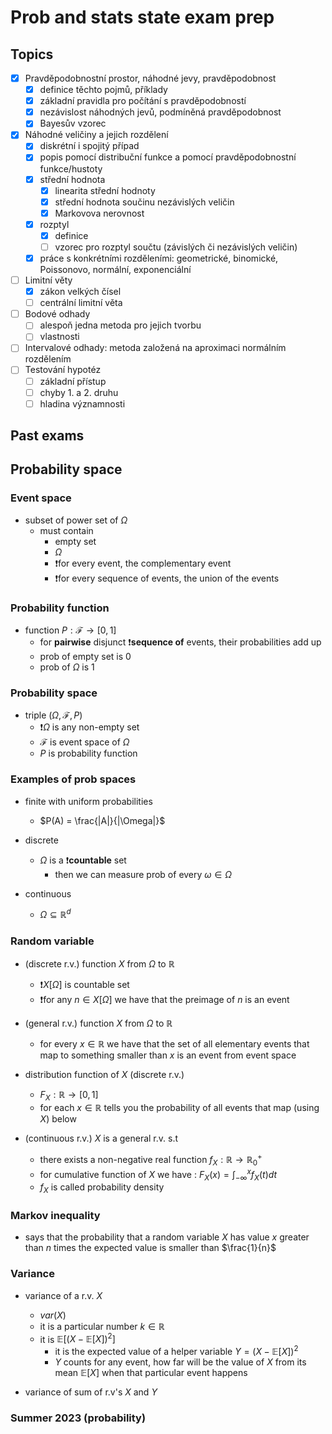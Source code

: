 # Prob and stats state exam prep

## Topics

- [x] Pravděpodobnostní prostor, náhodné jevy, pravděpodobnost
  - [x] definice těchto pojmů, příklady
  - [x] základní pravidla pro počítání s pravděpodobností
  - [x] nezávislost náhodných jevů, podmíněná pravděpodobnost
  - [x] Bayesův vzorec
- [x] Náhodné veličiny a jejich rozdělení
  - [x] diskrétní i spojitý případ
  - [x] popis pomocí distribuční funkce a pomocí pravděpodobnostní funkce/hustoty
  - [x] střední hodnota
    - [x] linearita střední hodnoty
    - [x] střední hodnota součinu nezávislých veličin
    - [x] Markovova nerovnost
  - [x] rozptyl
    - [x] definice
    - [ ] vzorec pro rozptyl součtu (závislých či nezávislých veličin)
  - [x] práce s konkrétními rozděleními: geometrické, binomické, Poissonovo, normální, exponenciální
- [ ] Limitní věty
  - [x] zákon velkých čísel
  - [ ] centrální limitní věta
- [ ] Bodové odhady
  - [ ] alespoň jedna metoda pro jejich tvorbu
  - [ ] vlastnosti
- [ ] Intervalové odhady: metoda založená na aproximaci normálním rozdělením
- [ ] Testování hypotéz
  - [ ] základní přístup
  - [ ] chyby 1. a 2. druhu
  - [ ] hladina významnosti

## Past exams

## Probability space

### Event space

- subset of power set of $\Omega$
  - must contain
    - empty set
    - $\Omega$
    - ❗for every event, the complementary event
    - ❗for every sequence of events, the union of the events

### Probability function

- function $P : \mathcal{F} \rightarrow [0,1]$
  - for **pairwise** disjunct ❗**sequence of** events, their probabilities add up
  - prob of empty set is 0
  - prob of $\Omega$ is 1

### Probability space

- triple $(\Omega,\mathcal{F},P)$
  - ❗$\Omega$ is any non-empty set
  - $\mathcal{F}$ is event space of $\Omega$
  - $P$ is probability function

### Examples of prob spaces

- finite with uniform probabilities
  - $P(A) = \frac{|A|}{|\Omega|}$

- discrete
  - $\Omega$ is a ❗**countable** set
    - then we can measure prob of every $\omega \in \Omega$

- continuous
  - $\Omega \subseteq \mathbb{R}^d$

### Random variable

- (discrete r.v.) function $X$ from $\Omega$ to $\mathbb{R}$
  - ❗$X[\Omega]$ is countable set
  - ❗for any $n \in X[\Omega]$ we have that the preimage of $n$ is an event

- (general r.v.) function $X$ from $\Omega$ to $\mathbb{R}$
  - for every $x \in \mathbb{R}$ we have that the set of all elementary events that map to something smaller than $x$ is an event from event space

- distribution function of $X$ (discrete r.v.)
  - $F_X : \mathbb{R} \rightarrow [0,1]$
  - for each $x \in \mathbb{R}$ tells you the probability of all events that map (using $X$) below

- (continuous r.v.) $X$ is a general r.v. s.t
  - there exists a non-negative real function $f_X : \mathbb{R} \rightarrow \mathbb{R}_0^+$
  - for cumulative function of $X$ we have : $F_X(x) = \int_{-\infty}^xf_X(t)dt$
  - $f_X$ is called probability density

### Markov inequality

- says that the probability that a random variable $X$ has value $x$ greater than $n$ times the expected value is smaller than $\frac{1}{n}$

### Variance

- variance of a r.v. $X$
  - $var(X)$
  - it is a particular number $k \in \mathbb{R}$
  - it is $\mathbb{E}[(X-\mathbb{E}[X])^2]$
    - it is the expected value of a helper variable $Y= (X - \mathbb{E}[X])^2$
    - $Y$ counts for any event, how far will be the value of $X$ from its mean $\mathbb{E}[X]$ when that particular event happens

- variance of sum of r.v's $X$ and $Y$

### Summer 2023 (probability)


